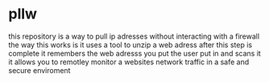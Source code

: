 # pllw
this repository is a way to pull ip adresses without interacting with a firewall
the way this works is it uses a tool to unzip a web adress
after this step is complete it remembers the web adresss you put the user put in and scans it
it allows you to remotley monitor a websites network traffic in a safe and secure enviroment
